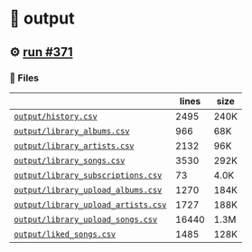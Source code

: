 # 📝  output 

## ⚙️ [run #371](https://github.com/jwenerd/ytm-dl/actions/runs/7877890480)

### 📁 Files

|                                                                         |lines|size|
|-------------------------------------------------------------------------|-----|----|
|[`output/history.csv` ](output/history.csv)                              |2495 |240K|
|[`output/library_albums.csv` ](output/library_albums.csv)                |966  |68K |
|[`output/library_artists.csv` ](output/library_artists.csv)              |2132 |96K |
|[`output/library_songs.csv` ](output/library_songs.csv)                  |3530 |292K|
|[`output/library_subscriptions.csv` ](output/library_subscriptions.csv)  |73   |4.0K|
|[`output/library_upload_albums.csv` ](output/library_upload_albums.csv)  |1270 |184K|
|[`output/library_upload_artists.csv` ](output/library_upload_artists.csv)|1727 |188K|
|[`output/library_upload_songs.csv` ](output/library_upload_songs.csv)    |16440|1.3M|
|[`output/liked_songs.csv` ](output/liked_songs.csv)                      |1485 |128K|